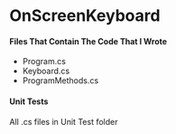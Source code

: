 # OnScreenKeyboard

#### Files That Contain The Code That I Wrote  
- Program.cs  
- Keyboard.cs  
- ProgramMethods.cs

#### Unit Tests
  All .cs files in Unit Test folder
